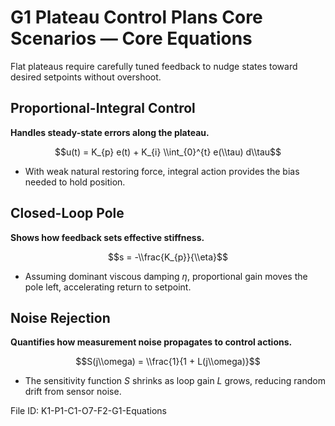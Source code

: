 # G1 Plateau Control Plans Core Scenarios — Core Equations

Flat plateaus require carefully tuned feedback to nudge states toward desired setpoints without overshoot.

## Proportional-Integral Control
**Handles steady-state errors along the plateau.**

$$u(t) = K_{p} e(t) + K_{i} \\int_{0}^{t} e(\\tau) d\\tau$$

- With weak natural restoring force, integral action provides the bias needed to hold position.
## Closed-Loop Pole
**Shows how feedback sets effective stiffness.**

$$s = -\\frac{K_{p}}{\\eta}$$

- Assuming dominant viscous damping $\eta$, proportional gain moves the pole left, accelerating return to setpoint.
## Noise Rejection
**Quantifies how measurement noise propagates to control actions.**

$$S(j\\omega) = \\frac{1}{1 + L(j\\omega)}$$

- The sensitivity function $S$ shrinks as loop gain $L$ grows, reducing random drift from sensor noise.

File ID: K1-P1-C1-O7-F2-G1-Equations
